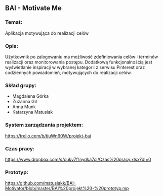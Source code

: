 ## BAI - Motivate Me

### Temat: 
Aplikacja motywująca do realizacji celów

### Opis: 
Użytkownik po zalogowaniu ma możliwość zdefiniowania celów i terminów realizacji oraz monitorowania postępu. Dodatkową funkcjonalnością jest wyświetlanie inspiracji w wybranej kategorii z serwisu Pinterest oraz codziennych powiadomień, motywujących do realizacji celów.

### Skład grupy:

- Magdalena Górka
- Zuzanna Gil
- Anna Munk
- Katarzyna Matusiak

### System zarządzania projektem:
https://trello.com/b/tjuWn60W/projekt-bai

### Czas pracy:
https://www.dropbox.com/s/cukv7f1nydka7ci/Czas%20pracy.xlsx?dl=0

### Prototyp:

https://github.com/matusiakk/BAI-Motivator/blob/master/BAI%20projekt%20-%20prototyp.mp

